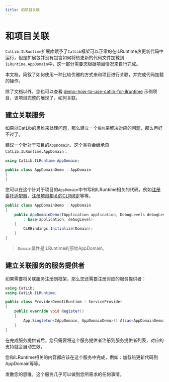```yaml
---
title: 和项目关联
---
```


# 和项目关联

`CatLib.ILRuntime`扩展库赋予了`CatLib`框架可以正常的在ILRuntime热更新代码中运行，但是扩展包并没有包含如何将热更新的代码文件加载到`ILRuntime.AppDomain`中，这一部分需要您根据项目情况来自行完成。

本文档，简叙了如何使用一种比较优雅的方式来和项目进行关联，并完成代码加载的操作。

除了文档以外，您也可以查看:[demo-how-to-use-catlib-for-ilruntime](https://github.com/CatLib/demo-how-to-use-catlib-for-ilruntime) 示例项目，该项目完整的展现了，如何关联。

## 建立关联服务

如果以CatLib的思维来处理问题，那么建立一个`服务`来解决对应的问题，那么再好不过了。

建议一个针对于项目的`AppDomain`，这个类将会继承自`CatLib.ILRuntime.AppDomain`：

```csharp
using CatLib.ILRuntime.AppDomain;
```

```csharp
public class AppDomainDemo : AppDomain
{
}
```

您可以在这个针对于项目的`AppDomain`中书写和ILRuntime相关的代码，例如[注册委托适配器](https://ourpalm.github.io/ILRuntime/public/v1/guide/delegate.html)，[注册项目相关的CLR绑定](https://ourpalm.github.io/ILRuntime/public/v1/guide/bind.html)等等。

```csharp
public class AppDomainDemo : AppDomain
{
    public AppDomainDemo(IApplication application, DebugLevels debugLevel)
        : base(application, debugLevel)
    {
        CLRBindings.Initialize(Domain);
    }
}
```

> `Domain`属性是ILRuntime的原始AppDomain。

## 建立关联服务的服务提供者

如果需要将关联服务注册到框架，那么您还需要注册对应的服务提供者：

```csharp
using CatLib;
using CatLib.ILRuntime;
```

```csharp
public class ProviderDemoILRuntime : ServiceProvider
{
    public override void Register()
    {
        App.Singleton<IAppDomain, AppDomainDemo>().Alias<AppDomainDemo>();
    }
}
```

在完成服务提供者后，您只需要将这个服务提供者注册到服务提供者列表，对应的支持就会自动生效。

您和ILRuntime相关的内容都应该在这个服务中完成，例如：加载热更新代码到AppDomain等等。

发散您的思维，这个服务几乎可以做到您所需求的任何事情。